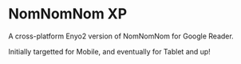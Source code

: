 NomNomNom XP
=========

A cross-platform Enyo2 version of NomNomNom for Google Reader. 

Initially targetted for Mobile, and eventually for Tablet and up!